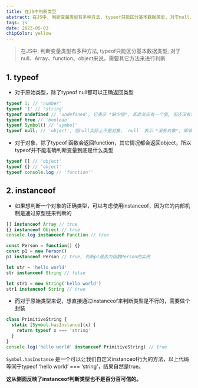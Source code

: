 ```yaml
---
title: 在JS中判断类型
abstract: 在JS中, 判断变量类型有多种方法, typeof只能区分基本数据类型, 对于null、Array、function、object来说，需要其它方法来进行判断。
tags: js
date: 2023-05-03
chipColor: yellow
---
```


> 在JS中, 判断变量类型有多种方法, typeof只能区分基本数据类型, 对于null、Array、function、object来说，需要其它方法来进行判断

## 1. typeof

* 对于原始类型，除了typeof null都可以正确返回类型

```js
typeof 1; // 'number'
typeof '1' // 'string'
typeof undefined // 'undefined', 它表示 *缺少值*, 即此处应有一个值, 但还没有定义
typeof true // 'boolean'
typeof Symbol() // 'symbol'
typeof null; // 'object', 但null实际上不是对象, `null` 表示 *没有对象*, 即该处不应有值，且转为数值时为 `0`
```

* 对于对象，除了typeof 函数会返回function，其它情况都会返回object，所以typeof并不能准确判断变量到底是什么类型

```js
typeof [] // 'object'
typeof {} // 'object'
typeof console.log // 'function''
```

## 2. instanceof

* 如果想判断一个对象的正确类型，可以考虑使用instanceof，因为它的内部机制是通过原型链来判断的

```js
[] instanceof Array // true
{} instanceof Object // true
console.log instanceof Function // true 

const Person = function() {}
const p1 = new Person()
p1 instanceof Person // true, 判断p1是否为函数Person的实例

let str = 'hello world'
str instanceof String // false

let str1 = new String('hello world')
str1 instanceof String // true
```

* 而对于原始类型来说，想直接通过instanceof来判断类型是不行的，需要做个封装

```js
class PrimitiveString {
  static [Symbol.hasInstance](x) {
    return typeof x === 'string'
  }
}
console.log('hello world' instanceof PrimitiveString) // true
```

`Symbol.hasInstance` 是一个可以让我们自定义instanceof行为的方法，以上代码等同于typeof ‘hello world’ === ‘string’，结果自然是true。

**这从侧面反映了instanceof判断类型也不是百分百可信的。**
